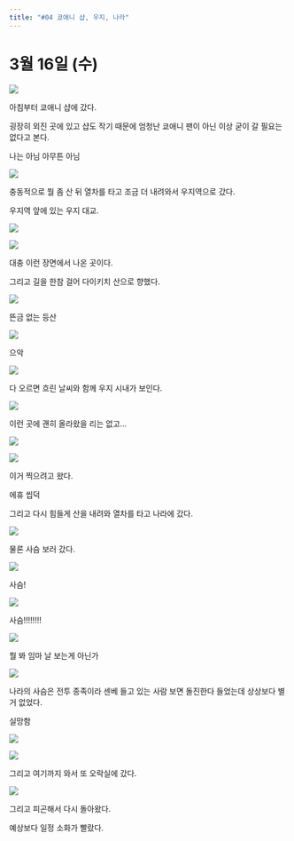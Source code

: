 ```yaml
---
title: "#04 쿄애니 샵, 우지, 나라"
---
```


# 3월 16일 (수)

![](/photos/160312-kansai/04_01.jpg)

아침부터 쿄애니 샵에 갔다.

굉장히 외진 곳에 있고 샵도 작기 때문에 엄청난 쿄애니 팬이 아닌 이상 굳이 갈 필요는 없다고 본다.

나는 아님 아무튼 아님

![](/photos/160312-kansai/04_02.jpg)

충동적으로 뭘 좀 산 뒤 열차를 타고 조금 더 내려와서 우지역으로 갔다.

우지역 앞에 있는 우지 대교.

![](/photos/160312-kansai/04_03.jpg)

![](/photos/160312-kansai/04_04.png)

대충 이런 장면에서 나온 곳이다.

그리고 길을 한참 걸어 다이키치 산으로 향했다.

![](/photos/160312-kansai/04_05.jpg)

뜬금 없는 등산

![](/photos/160312-kansai/04_06.png)

으악

![](/photos/160312-kansai/04_07.jpg)

다 오르면 흐린 날씨와 함께 우지 시내가 보인다.

![](/photos/160312-kansai/04_08.jpg)

이런 곳에 괜히 올라왔을 리는 없고...

![](/photos/160312-kansai/04_09.png)

![](/photos/160312-kansai/04_10.jpg)

이거 찍으려고 왔다.

에휴 씹덕

그리고 다시 힘들게 산을 내려와 열차를 타고 나라에 갔다.

![](/photos/160312-kansai/04_11.jpg)

물론 사슴 보러 갔다.

![](/photos/160312-kansai/04_12.jpg)

사슴!

![](/photos/160312-kansai/04_13.jpg)

사슴!!!!!!!!

![](/photos/160312-kansai/04_14.jpg)

뭘 봐 임마
날 보는게 아닌가

![](/photos/160312-kansai/04_15.jpg)

나라의 사슴은 전투 종족이라 센베 들고 있는 사람 보면 돌진한다 들었는데 상상보다 별거 없었다.

실망함

![](/photos/160312-kansai/04_16.jpg)

![](/photos/160312-kansai/04_17.jpg)

그리고 여기까지 와서 또 오락실에 갔다.

![](/photos/160312-kansai/04_18.jpg)

그리고 피곤해서 다시 돌아왔다.

예상보다 일정 소화가 빨랐다.
